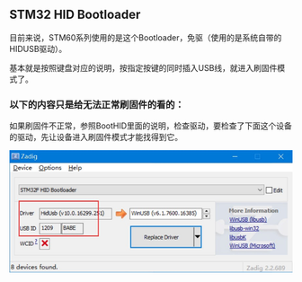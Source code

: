 ## STM32 HID Bootloader

目前来说，STM60系列使用的是这个Bootloader，免驱（使用的是系统自带的HIDUSB驱动）。

基本就是按照键盘对应的说明，按指定按键的同时插入USB线，就进入刷固件模式了。



### 以下的内容只是给无法正常刷固件的看的：

如果刷固件不正常，参照BootHID里面的说明，检查驱动，要检查了下面这个设备的驱动，先让设备进入刷固件模式才能找得到它。

![](/assets/STM32_HID_BL_01.png)



